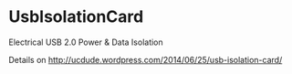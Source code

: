 UsbIsolationCard
================

Electrical USB 2.0 Power &amp; Data Isolation

Details on http://ucdude.wordpress.com/2014/06/25/usb-isolation-card/
